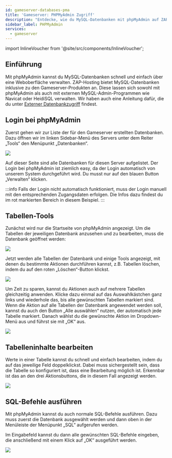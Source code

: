 ```yaml
---
id: gameserver-databases-pma
title: 'Gameserver: PHPMyAdmin Zugriff'
description: "Entdecke, wie du MySQL-Datenbanken mit phpMyAdmin auf ZAP-Hosting Gameservern effizient verwaltest für nahtlose Datenbankkontrolle → Jetzt mehr erfahren"
sidebar_label: PHPMyAdmin
services:
  - gameserver
---
```


import InlineVoucher from '@site/src/components/InlineVoucher';

## Einführung

Mit phpMyAdmin kannst du MySQL-Datenbanken schnell und einfach über eine Weboberfläche verwalten. ZAP-Hosting bietet MySQL-Datenbanken inklusive zu den Gameserver-Produkten an. Diese lassen sich sowohl mit phpMyAdmin als auch mit externen MySQL-Admin-Programmen wie Navicat oder HeidiSQL verwalten. Wir haben auch eine Anleitung dafür, die du unter [Externer Datenbankzugriff](gameserver-database-external-access.md) findest.

<InlineVoucher />

## Login bei phpMyAdmin

Zuerst gehen wir zur Liste der für den Gameserver erstellten Datenbanken. Dazu öffnen wir im linken Sidebar-Menü des Servers unter dem Reiter „Tools“ den Menüpunkt „Datenbanken“.

![](https://screensaver01.zap-hosting.com/index.php/s/ay9X6jBsCRWYdDB/preview)

Auf dieser Seite sind alle Datenbanken für diesen Server aufgelistet. Der Login bei phpMyAdmin ist ziemlich easy, da der Login automatisch von unserem System durchgeführt wird. Du musst nur auf den blauen Button „Verwalten“ klicken.

:::info
Falls der Login nicht automatisch funktioniert, muss der Login manuell mit den entsprechenden Zugangsdaten erfolgen. Die Infos dazu findest du im rot markierten Bereich in diesem Beispiel.
:::


## Tabellen-Tools

Zunächst wird nur die Startseite von phpMyAdmin angezeigt. Um die Tabellen der jeweiligen Datenbank anzusehen und zu bearbeiten, muss die Datenbank geöffnet werden:

![](https://screensaver01.zap-hosting.com/index.php/s/DFTDGKm47ngaB9R/preview)

Jetzt werden alle Tabellen der Datenbank und einige Tools angezeigt, mit denen du bestimmte Aktionen durchführen kannst, z.B. Tabellen löschen, indem du auf den roten „Löschen“-Button klickst.

![](https://screensaver01.zap-hosting.com/index.php/s/dkPqEj5xgQoHgHD/preview)

Um Zeit zu sparen, kannst du Aktionen auch auf mehrere Tabellen gleichzeitig anwenden. Klicke dazu einmal auf das Auswahlkästchen ganz links und wiederhole das, bis alle gewünschten Tabellen markiert sind. Wenn die Aktion auf alle Tabellen der Datenbank angewendet werden soll, kannst du auch den Button „Alle auswählen“ nutzen, der automatisch jede Tabelle markiert. Danach wählst du die gewünschte Aktion im Dropdown-Menü aus und führst sie mit „OK“ aus.

![](https://screensaver01.zap-hosting.com/index.php/s/Qip8TDLbeezT67F/preview)


## Tabelleninhalte bearbeiten

Werte in einer Tabelle kannst du schnell und einfach bearbeiten, indem du auf das jeweilige Feld doppelklickst. Dabei muss sichergestellt sein, dass die Tabelle so konfiguriert ist, dass eine Bearbeitung möglich ist. Erkennbar ist das an den drei Aktionsbuttons, die in diesem Fall angezeigt werden.

![](https://screensaver01.zap-hosting.com/index.php/s/H7twJagPyR7L66w/preview)


## SQL-Befehle ausführen

Mit phpMyAdmin kannst du auch normale SQL-Befehle ausführen. Dazu muss zuerst die Datenbank ausgewählt werden und dann oben in der Menüleiste der Menüpunkt „SQL“ aufgerufen werden.

Im Eingabefeld kannst du dann alle gewünschten SQL-Befehle eingeben, die anschließend mit einem Klick auf „OK“ ausgeführt werden.

![](https://screensaver01.zap-hosting.com/index.php/s/jJcmLGcXAfxQgkH/preview)

<InlineVoucher />